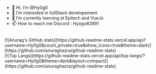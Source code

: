 - 👋 Hi, I’m @Hy0g0
- 👀 I’m interested in fullStack developement
- 🌱 I’m currently learning at Epitech and VueJs
- 📫 How to reach me Discord : Hyogo#2891
<br>
[![Anurag's GitHub stats](https://github-readme-stats.vercel.app/api?username=Hy0g0&count_private=true&show_icons=true&theme=dark)](https://github.com/anuraghazra/github-readme-stats)
<br>
[![Top Langs](https://github-readme-stats.vercel.app/api/top-langs/?username=Hy0g0&theme=dark&layout=compact)](https://github.com/anuraghazra/github-readme-stats)
